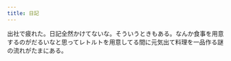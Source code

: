 ```yaml
---
title: 日記
---
```


出社で疲れた。日記全然かけてないな。そういうときもある。なんか食事を用意するのがだるいなと思ってレトルトを用意してる間に元気出て料理を一品作る謎の流れがたまにある。